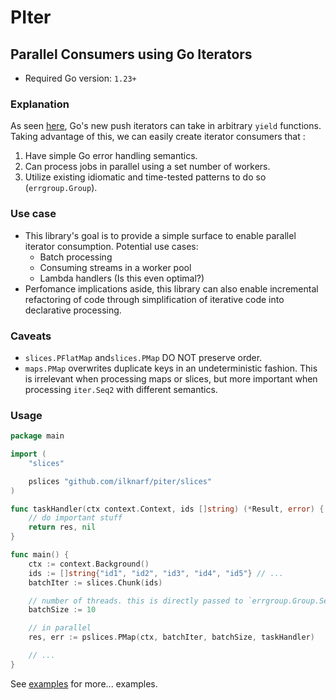 # PIter

## Parallel Consumers using Go Iterators

- Required Go version: `1.23+`

### Explanation
As seen [here](https://go.dev/blog/range-functions#passing-a-function-to-a-push-iterator), Go's new push iterators can take in arbitrary `yield` functions. Taking advantage of this, we can easily create iterator consumers that
:
1. Have simple Go error handling semantics.
2. Can process jobs in parallel using a set number of workers.
3. Utilize existing idiomatic and time-tested patterns to do so (`errgroup.Group`).

### Use case
- This library's goal is to provide a simple surface to enable parallel iterator consumption. Potential use cases:
    - Batch processing
	- Consuming streams in a worker pool
	- Lambda handlers (Is this even optimal?)
- Perfomance implications aside, this library can also enable incremental refactoring of code through simplification of iterative code into declarative processing.

### Caveats
- `slices.PFlatMap` and`slices.PMap` DO NOT preserve order.
- `maps.PMap` overwrites duplicate keys in an undeterministic fashion. This is irrelevant when processing maps or slices, but more important when processing `iter.Seq2` with different semantics.

### Usage
```go
package main

import (
	"slices"

	pslices "github.com/ilknarf/piter/slices"
)

func taskHandler(ctx context.Context, ids []string) (*Result, error) {
	// do important stuff
	return res, nil
}

func main() {
	ctx := context.Background()
	ids := []string{"id1", "id2", "id3", "id4", "id5"} // ...
	batchIter := slices.Chunk(ids)

	// number of threads. this is directly passed to `errgroup.Group.SetLimit`
	batchSize := 10

	// in parallel
	res, err := pslices.PMap(ctx, batchIter, batchSize, taskHandler)

	// ...
}

```

See [examples](examples/) for more... examples.

